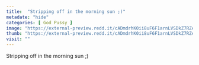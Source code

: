 ```yaml
---
title:  "Stripping off in the morning sun ;)"
metadate: "hide"
categories: [ God Pussy ]
image: "https://external-preview.redd.it/cADmdrhK0ii8uF6F1arnLVSDkZ7RZewOfRaHz9G-qL4.jpg?auto=webp&s=0bc92194f2a19dd70af23c221d3a19802cfbbdaa"
thumb: "https://external-preview.redd.it/cADmdrhK0ii8uF6F1arnLVSDkZ7RZewOfRaHz9G-qL4.jpg?width=1080&crop=smart&auto=webp&s=b72424a9fed3cc0d38ea1dbd7ed2be9e7925fc09"
visit: ""
---
```

Stripping off in the morning sun ;)
